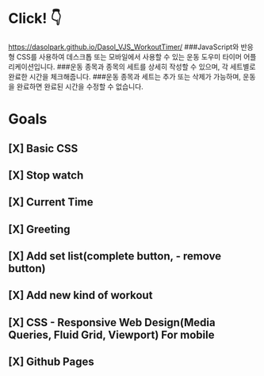 # Click! 👇
https://dasolpark.github.io/Dasol_VJS_WorkoutTimer/
###JavaScript와 반응형 CSS를 사용하여 데스크톱 또는 모바일에서 사용할 수 있는 운동 도우미 타이머 어플리케이션입니다.
###운동 종목과 종목의 세트를 상세히 작성할 수 있으며, 각 세트별로 완료한 시간을 체크해줍니다.
###운동 종목과 세트는 추가 또는 삭제가 가능하며, 운동을 완료하면 완료된 시간을 수정할 수 없습니다.

# Goals

## [X] Basic CSS

## [X] Stop watch

## [X] Current Time

## [X] Greeting

## [X] Add set list(complete button, - remove button)

## [X] Add new kind of workout

## [X] CSS - Responsive Web Design(Media Queries, Fluid Grid, Viewport) For mobile

## [X] Github Pages
